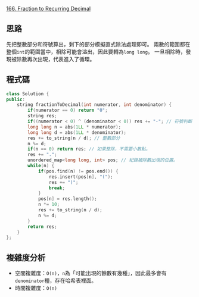 [166. Fraction to Recurring Decimal](https://leetcode.com/problems/fraction-to-recurring-decimal)
## 思路
先把整數部分和符號算出，剩下的部分模擬直式除法處理即可。
兩數的範圍都在整個`int`的範圍當中，相除可能會溢出，因此要轉為`long long`。
一旦相除時，發現被除數再次出現，代表進入了循環。
## 程式碼
```c++
class Solution {
public:
    string fractionToDecimal(int numerator, int denominator) {
        if(numerator == 0) return "0";
        string res;
        if((numerator < 0) ^ (denominator < 0)) res += "-"; // 符號判斷
        long long n = abs(1LL * numerator);
        long long d = abs(1LL * denominator);
        res += to_string(n / d); // 整數部分
        n %= d;
        if(n == 0) return res; // 如果整除，不需要小數點。
        res += ".";
        unordered_map<long long, int> pos; // 紀錄被除數出現的位置。
        while(n) {
            if(pos.find(n) != pos.end()) {
                res.insert(pos[n], "(");
                res += ")";
                break;
            }
            pos[n] = res.length();
            n *= 10;
            res += to_string(n / d);
            n %= d;
        }
        return res;
    }
};
```
## 複雜度分析
- 空間複雜度：`O(n)`，`n`為「可能出現的餘數有幾種」，因此最多會有`denominator`種，存在哈希表裡面。
- 時間複雜度：`O(n)`
